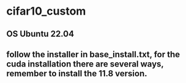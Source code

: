 # cifar10_custom
## OS Ubuntu 22.04
## follow the installer in base_install.txt, for the cuda installation there are several ways, remember to install the 11.8 version.
